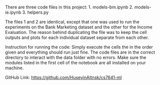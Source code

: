 There are three code files in this project:
    1. models-bm.ipynb
    2. models-ie.ipynb
    3. helpers.py

The files 1 and 2 are identical, except that one was used to run the experiments on the Bank Marketing dataset and the other
for the Income Evaluation. The reason behind duplicating the file was to keep the cell outputs and plots for each individual dataset separate from each other.

Instruction for running the code:
    Simply execute the cells the in the order given and everything should run just fine. The code files are in the correct directory to interact with the data folder with no errors. Make sure the modules listed in the first cell of the notebook are all installed on your machine.

GitHub Link: https://github.com/HuseyinAltnsk/cs7641-ml



